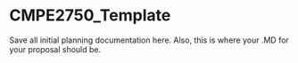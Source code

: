 # CMPE2750_Template

Save all initial planning documentation here. Also, this is where your .MD for your proposal should be.
